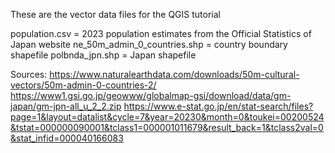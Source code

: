 These are the vector data files for the QGIS tutorial

population.csv = 2023 population estimates from the Official Statistics of Japan website
ne_50m_admin_0_countries.shp = country boundary shapefile
polbnda_jpn.shp = Japan shapefile 

Sources:
https://www.naturalearthdata.com/downloads/50m-cultural-vectors/50m-admin-0-countries-2/
https://www1.gsi.go.jp/geowww/globalmap-gsi/download/data/gm-japan/gm-jpn-all_u_2_2.zip
https://www.e-stat.go.jp/en/stat-search/files?page=1&layout=datalist&cycle=7&year=20230&month=0&toukei=00200524&tstat=000000090001&tclass1=000001011679&result_back=1&tclass2val=0&stat_infid=000040166083


